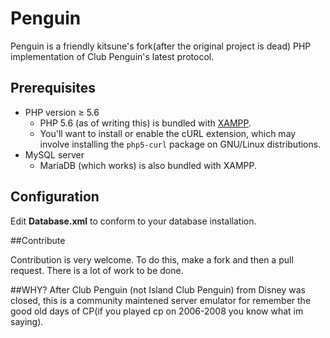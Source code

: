 # Penguin
Penguin is a friendly kitsune's fork(after the original project is dead) PHP implementation of Club Penguin's latest protocol.


## Prerequisites
* PHP version ≥ 5.6
  * PHP 5.6 (as of writing this) is bundled with [XAMPP](https://www.apachefriends.org/).
  * You'll want to install or enable the cURL extension, which may involve installing the ```php5-curl``` package on GNU/Linux distributions.
* MySQL server
  * MariaDB (which works) is also bundled with XAMPP.

## Configuration
Edit **Database.xml** to conform to your database installation.

##Contribute

Contribution is very welcome. To do this, make a fork and then a pull request. There is a lot of work to be done.

##WHY?
After Club Penguin (not Island Club Penguin) from Disney was closed, this is a community maintened server emulator for remember the good old days of CP(if you played cp on 2006-2008 you know what im saying).
